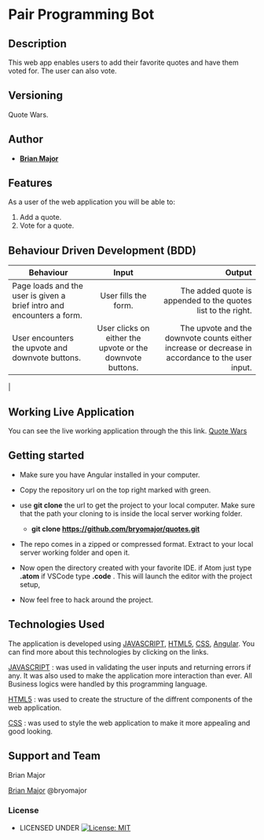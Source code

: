 # Pair Programming Bot


## Description
This web app enables users to add their favorite quotes and have them voted for. The user can also vote.


## Versioning

Quote Wars.

## Author


* [**Brian Major**](https://github.com/bryomajor)

## Features


As a user of the web application you will be able to:

1. Add a quote.
2. Vote for a quote.

## Behaviour Driven Development (BDD)
|Behaviour 	           |    Input 	                 |       Output          |
|----------------------|:---------------------------:|----------------------:|       
|Page loads and the user is given a brief intro and encounters a form.  |User fills the form.    |The added quote is appended to the quotes list to the right. |
|User encounters the upvote and downvote buttons.  |User clicks on either the upvote or the downvote buttons.  |The upvote and the downvote counts either increase or decrease in accordance to the user input.|
|

## Working Live Application
You can see the live working application through the this link. [Quote Wars](https://bryomajor.github.io/quotes/)

## Getting started

* Make sure you have Angular installed in your computer.
* Copy the repository url on the top right marked with green.
* use **git clone** the url to get the project to your local computer. Make sure that the path your cloning to is inside the local server working folder.


    * **git clone https://github.com/bryomajor/quotes.git**
*   The repo comes in a zipped or compressed format. Extract to your local server working folder and open it.

* Now open the directory created with your favorite IDE. if Atom just type **.atom** if VSCode type **.code** . This will launch the editor with the project setup, 

* Now feel free to hack around the project.

## Technologies Used
The application is developed using [JAVASCRIPT](https://www.w3schools.com/js/default.asp),  [HTML5](https://www.w3schools.com/html/html5_intro.asp), [CSS](https://www.w3schools.com/css/default.asp), [Angular](https://angular.io/). You can find more about this technologies by clicking on the links.

[JAVASCRIPT](https://www.w3schools.com/js/default.asp) : was used in validating the user inputs and returning errors if any. It was also used to make the application more interaction than ever. All Business logics were handled by this programming language.

[HTML5](https://www.w3schools.com/html/html5_intro.asp) : was used to create the structure of the diffrent components of the web application.

[CSS](https://www.w3schools.com/css/default.asp) :  was used to style the web application to make it more appealing and good looking.

## Support and Team
Brian Major


[Brian Major](https://slack.com/intl/en-ke/)  @bryomajor


### License

* LICENSED UNDER  [![License: MIT](https://img.shields.io/badge/License-MIT-yellow.svg)](license/MIT)